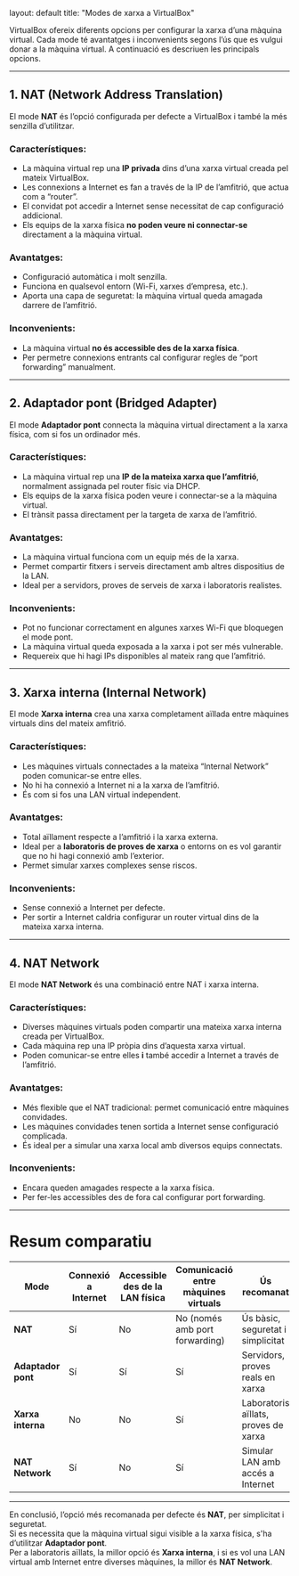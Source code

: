 layout: default
title: "Modes de xarxa a VirtualBox"

VirtualBox ofereix diferents opcions per configurar la xarxa d’una màquina virtual. Cada mode té avantatges i inconvenients segons l’ús que es vulgui donar a la màquina virtual. A continuació es descriuen les principals opcions.

---

## 1. NAT (Network Address Translation)

El mode **NAT** és l’opció configurada per defecte a VirtualBox i també la més senzilla d’utilitzar.

### Característiques:
- La màquina virtual rep una **IP privada** dins d’una xarxa virtual creada pel mateix VirtualBox.  
- Les connexions a Internet es fan a través de la IP de l’amfitrió, que actua com a “router”.  
- El convidat pot accedir a Internet sense necessitat de cap configuració addicional.  
- Els equips de la xarxa física **no poden veure ni connectar-se** directament a la màquina virtual.  

### Avantatges:
- Configuració automàtica i molt senzilla.  
- Funciona en qualsevol entorn (Wi-Fi, xarxes d’empresa, etc.).  
- Aporta una capa de seguretat: la màquina virtual queda amagada darrere de l’amfitrió.  

### Inconvenients:
- La màquina virtual **no és accessible des de la xarxa física**.  
- Per permetre connexions entrants cal configurar regles de “port forwarding” manualment.

---

## 2. Adaptador pont (Bridged Adapter)

El mode **Adaptador pont** connecta la màquina virtual directament a la xarxa física, com si fos un ordinador més.

### Característiques:
- La màquina virtual rep una **IP de la mateixa xarxa que l’amfitrió**, normalment assignada pel router físic via DHCP.  
- Els equips de la xarxa física poden veure i connectar-se a la màquina virtual.  
- El trànsit passa directament per la targeta de xarxa de l’amfitrió.  

### Avantatges:
- La màquina virtual funciona com un equip més de la xarxa.  
- Permet compartir fitxers i serveis directament amb altres dispositius de la LAN.  
- Ideal per a servidors, proves de serveis de xarxa i laboratoris realistes.  

### Inconvenients:
- Pot no funcionar correctament en algunes xarxes Wi-Fi que bloquegen el mode pont.  
- La màquina virtual queda exposada a la xarxa i pot ser més vulnerable.  
- Requereix que hi hagi IPs disponibles al mateix rang que l’amfitrió.

---

## 3. Xarxa interna (Internal Network)

El mode **Xarxa interna** crea una xarxa completament aïllada entre màquines virtuals dins del mateix amfitrió.

### Característiques:
- Les màquines virtuals connectades a la mateixa “Internal Network” poden comunicar-se entre elles.  
- No hi ha connexió a Internet ni a la xarxa de l’amfitrió.  
- És com si fos una LAN virtual independent.  

### Avantatges:
- Total aïllament respecte a l’amfitrió i la xarxa externa.  
- Ideal per a **laboratoris de proves de xarxa** o entorns on es vol garantir que no hi hagi connexió amb l’exterior.  
- Permet simular xarxes complexes sense riscos.  

### Inconvenients:
- Sense connexió a Internet per defecte.  
- Per sortir a Internet caldria configurar un router virtual dins de la mateixa xarxa interna.

---

## 4. NAT Network

El mode **NAT Network** és una combinació entre NAT i xarxa interna.

### Característiques:
- Diverses màquines virtuals poden compartir una mateixa xarxa interna creada per VirtualBox.  
- Cada màquina rep una IP pròpia dins d’aquesta xarxa virtual.  
- Poden comunicar-se entre elles **i** també accedir a Internet a través de l’amfitrió.  

### Avantatges:
- Més flexible que el NAT tradicional: permet comunicació entre màquines convidades.  
- Les màquines convidades tenen sortida a Internet sense configuració complicada.  
- És ideal per a simular una xarxa local amb diversos equips connectats.  

### Inconvenients:
- Encara queden amagades respecte a la xarxa física.  
- Per fer-les accessibles des de fora cal configurar port forwarding.

---

# Resum comparatiu

| Mode             | Connexió a Internet | Accessible des de la LAN física | Comunicació entre màquines virtuals | Ús recomanat |
|------------------|---------------------|---------------------------------|------------------------------------|--------------|
| **NAT**          | Sí                  | No                              | No (només amb port forwarding)     | Ús bàsic, seguretat i simplicitat |
| **Adaptador pont** | Sí                  | Sí                              | Sí                                 | Servidors, proves reals en xarxa |
| **Xarxa interna** | No                  | No                              | Sí                                 | Laboratoris aïllats, proves de xarxa |
| **NAT Network**  | Sí                  | No                              | Sí                                 | Simular LAN amb accés a Internet |

---

En conclusió, l’opció més recomanada per defecte és **NAT**, per simplicitat i seguretat.  
Si es necessita que la màquina virtual sigui visible a la xarxa física, s'ha d’utilitzar **Adaptador pont**.  
Per a laboratoris aïllats, la millor opció és **Xarxa interna**, i si es vol una LAN virtual amb Internet entre diverses màquines, la millor és **NAT Network**.
